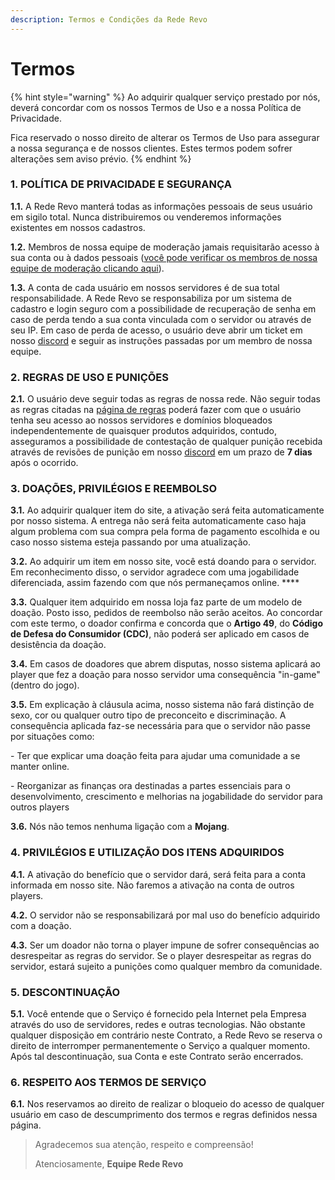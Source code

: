 ```yaml
---
description: Termos e Condições da Rede Revo
---
```


# Termos

{% hint style="warning" %}
Ao adquirir qualquer serviço prestado por nós, deverá concordar com os nossos Termos de Uso e a nossa Política de Privacidade.

Fica reservado o nosso direito de alterar os Termos de Uso para assegurar a nossa segurança e de nossos clientes. Estes termos podem sofrer alterações sem aviso prévio.
{% endhint %}

### **1. POLÍTICA DE PRIVACIDADE E SEGURANÇA**

**1.1.** A Rede Revo manterá todas as informações pessoais de seus usuário em sigilo total. Nunca distribuiremos ou venderemos informações existentes em nossos cadastros.

**1.2.** Membros de nossa equipe de moderação jamais requisitarão acesso à sua conta ou à dados pessoais ([você pode verificar os membros de nossa equipe de moderação clicando aqui](https://wiki.rederevo.com/outros/equipe)).

**1.3.** A conta de cada usuário em nossos servidores é de sua total responsabilidade. A Rede Revo se responsabiliza por um sistema de cadastro e login seguro com a possibilidade de recuperação de senha em caso de perda tendo a sua conta vinculada com o servidor ou através de seu IP. Em caso de perda de acesso, o usuário deve abrir um ticket em nosso [discord](https://discord.gg/rederevo) e seguir as instruções passadas por um membro de nossa equipe.

### **2. REGRAS DE USO E PUNIÇÕES**

**2.1.** O usuário deve seguir todas as regras de nossa rede. Não seguir todas as regras citadas na [página de regras](../regras/) poderá fazer com que o usuário tenha seu acesso ao nossos servidores e domínios bloqueados independentemente de quaisquer produtos adquiridos, contudo, asseguramos a possibilidade de contestação de qualquer punição recebida através de revisões de punição em nosso [discord](https://discord.gg/rederevo) em um prazo de **7 dias** após o ocorrido.

### **3. DOAÇÕES, PRIVILÉGIOS E REEMBOLSO**

**3.1.** Ao adquirir qualquer item do site, a ativação será feita automaticamente por nosso sistema. A entrega não será feita automaticamente caso haja algum problema com sua compra pela forma de pagamento escolhida e ou caso nosso sistema esteja passando por uma atualização.

**3.2.** Ao adquirir um item em nosso site, você está doando para o servidor. Em reconhecimento disso, o servidor agradece com uma jogabilidade diferenciada, assim fazendo com que nós permaneçamos online. ****&#x20;

**3.3.** Qualquer item adquirido em nossa loja faz parte de um modelo de doação. Posto isso, pedidos de reembolso não serão aceitos. Ao concordar com este termo, o doador confirma e concorda que o **Artigo 49**, do **Código de Defesa do Consumidor (CDC)**, não poderá ser aplicado em casos de desistência da doação.&#x20;

**3.4.** Em casos de doadores que abrem disputas, nosso sistema aplicará ao player que fez a doação para nosso servidor uma consequência "in-game" (dentro do jogo).

**3.5.** Em explicação à cláusula acima, nosso sistema não fará distinção de sexo, cor ou qualquer outro tipo de preconceito e discriminação. A consequência aplicada faz-se necessária para que o servidor não passe por situações como:&#x20;

\- Ter que explicar uma doação feita para ajudar uma comunidade a se manter online.&#x20;

\- Reorganizar as finanças ora destinadas a partes essenciais para o desenvolvimento, crescimento e melhorias na jogabilidade do servidor para outros players

**3.6.** Nós não temos nenhuma ligação com a **Mojang**.

### **4. PRIVILÉGIOS E** UTILIZAÇÃO DOS ITENS ADQUIRIDOS

**4.1.** A ativação do benefício que o servidor dará, será feita para a conta informada em nosso site. Não faremos a ativação na conta de outros players.

**4.2.** O servidor não se responsabilizará por mal uso do benefício adquirido com a doação.

**4.3.** Ser um doador não torna o player impune de sofrer consequências ao desrespeitar as regras do servidor. Se o player desrespeitar as regras do servidor, estará sujeito a punições como qualquer membro da comunidade.

### **5.** DESCONTINUAÇÃO

**5.1.** Você entende que o Serviço é fornecido pela Internet pela Empresa através do uso de servidores, redes e outras tecnologias. Não obstante qualquer disposição em contrário neste Contrato, a Rede Revo se reserva o direito de interromper permanentemente o Serviço a qualquer momento. Após tal descontinuação, sua Conta e este Contrato serão encerrados.

### **6. RESPEITO AOS TERMOS DE SERVIÇO**

**6.1.** Nos reservamos ao direito de realizar o bloqueio do acesso de qualquer usuário em caso de descumprimento dos termos e regras definidos nessa página.

> Agradecemos sua atenção, respeito e compreensão!
>
> Atenciosamente, **Equipe Rede Revo**
